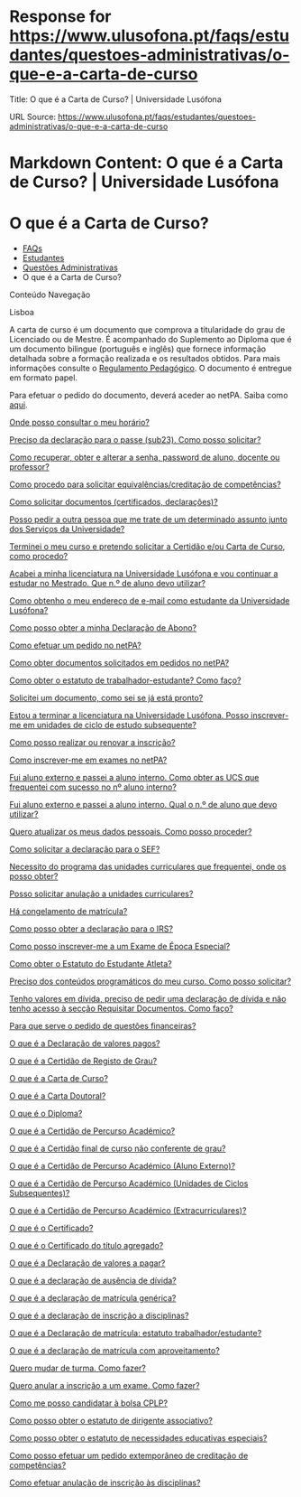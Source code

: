 # Response for https://www.ulusofona.pt/faqs/estudantes/questoes-administrativas/o-que-e-a-carta-de-curso

Title: O que é a Carta de Curso? | Universidade Lusófona

URL Source: https://www.ulusofona.pt/faqs/estudantes/questoes-administrativas/o-que-e-a-carta-de-curso

Markdown Content:
O que é a Carta de Curso? | Universidade Lusófona
===============

 

O que é a Carta de Curso?
=========================

*   [FAQs](https://www.ulusofona.pt/faqs/)
*   [Estudantes](https://www.ulusofona.pt/faqs/estudantes)
*   [Questões Administrativas](https://www.ulusofona.pt/faqs/estudantes/questoes-administrativas)
*   O que é a Carta de Curso?

[](https://www.ulusofona.pt/)

Conteúdo Navegação

Lisboa

A carta de curso é um documento que comprova a titularidade do grau de Licenciado ou de Mestre. É acompanhado do Suplemento ao Diploma que é um documento bilingue (português e inglês) que fornece informação detalhada sobre a formação realizada e os resultados obtidos. Para mais informações consulte o [Regulamento Pedagógico](https://www.ulusofona.pt/media/homologacao-do-regulamento-pedagogico-da-universidade-lusofona.pdf). O documento é entregue em formato papel.

Para efetuar o pedido do documento, deverá aceder ao netPA. Saiba como [aqui](https://www.ulusofona.pt/faqs/estudantes/questoes-administrativas/como-solicitar-documentos-certificados-declaracoes).

[Onde posso consultar o meu horário?](https://www.ulusofona.pt/faqs/estudantes/questoes-administrativas/onde-posso-consultar-o-meu-horario)

[Preciso da declaração para o passe (sub23). Como posso solicitar?](https://www.ulusofona.pt/faqs/estudantes/questoes-administrativas/preciso-de-uma-declaracao-para-ter-desconto-nos-transportes-como-posso-solicitar)

[Como recuperar, obter e alterar a senha, password de aluno, docente ou professor?](https://www.ulusofona.pt/faqs/estudantes/questoes-administrativas/como-recuperar-obter-a-password-de-alunodocente)

[Como procedo para solicitar equivalências/creditação de competências?](https://www.ulusofona.pt/faqs/estudantes/questoes-administrativas/como-procedo-para-solicitar-equivalenciascreditacao-de-competencias)

[Como solicitar documentos (certificados, declarações)?](https://www.ulusofona.pt/faqs/estudantes/questoes-administrativas/como-solicitar-documentos-certificados-declaracoes)

[Posso pedir a outra pessoa que me trate de um determinado assunto junto dos Serviços da Universidade?](https://www.ulusofona.pt/faqs/estudantes/questoes-administrativas/posso-pedir-a-outra-pessoa-que-me-trate-de-um-determinado-assunto-junto-dos-servicos-da-universidade)

[Terminei o meu curso e pretendo solicitar a Certidão e/ou Carta de Curso, como procedo?](https://www.ulusofona.pt/faqs/estudantes/questoes-administrativas/terminei-o-meu-curso-e-pretendo-solicitar-a-certidao-eou-carta-de-curso-como-procedo)

[Acabei a minha licenciatura na Universidade Lusófona e vou continuar a estudar no Mestrado. Que n.º de aluno devo utilizar?](https://www.ulusofona.pt/faqs/estudantes/questoes-administrativas/acabei-a-minha-licenciatura-na-universidade-lusofona-e-vou-continuar-a-estudar-no-mestrado-que-n-de-aluno-devo-utilizar)

[Como obtenho o meu endereço de e-mail como estudante da Universidade Lusófona?](https://www.ulusofona.pt/faqs/estudantes/questoes-administrativas/como-obtenho-o-meu-endereco-de-e-mail-como-estudante-da-universidade-lusofona)

[Como posso obter a minha Declaração de Abono?](https://www.ulusofona.pt/faqs/estudantes/questoes-administrativas/como-posso-obter-a-minha-declaracao-de-abono)

[Como efetuar um pedido no netPA?](https://www.ulusofona.pt/faqs/estudantes/questoes-administrativas/como-efetuar-um-pedido-no-netpa)

[Como obter documentos solicitados em pedidos no netPA?](https://www.ulusofona.pt/faqs/estudantes/questoes-administrativas/como-obter-documentos-solicitados-em-pedidos-no-netpa)

[Como obter o estatuto de trabalhador-estudante? Como faço?](https://www.ulusofona.pt/faqs/estudantes/questoes-administrativas/como-obter-o-estatuto-de-trabalhador-estudante-como-faco)

[Solicitei um documento, como sei se já está pronto?](https://www.ulusofona.pt/faqs/estudantes/questoes-administrativas/solicitei-um-documento-como-sei-se-ja-esta-pronto)

[Estou a terminar a licenciatura na Universidade Lusófona. Posso inscrever-me em unidades de ciclo de estudo subsequente?](https://www.ulusofona.pt/faqs/estudantes/questoes-administrativas/estou-a-terminar-a-licenciatura-na-universidade-lusofona-posso-inscrever-me-tambem-em-unidades-curriculares-de-mestrado)

[Como posso realizar ou renovar a inscrição?](https://www.ulusofona.pt/faqs/estudantes/questoes-administrativas/como-posso-realizar-ou-renovar-a-inscricao)

[Como inscrever-me em exames no netPA?](https://www.ulusofona.pt/faqs/estudantes/questoes-administrativas/como-inscrever-me-em-exames-no-netpa)

[Fui aluno externo e passei a aluno interno. Como obter as UCS que frequentei com sucesso no nº aluno interno?](https://www.ulusofona.pt/faqs/estudantes/questoes-administrativas/fui-aluno-externo-e-passei-a-aluno-interno-como-obter-as-ucs-que-frequentei-com-sucesso-no-n-aluno-interno)

[Fui aluno externo e passei a aluno interno. Qual o n.º de aluno que devo utilizar?](https://www.ulusofona.pt/faqs/estudantes/questoes-administrativas/fui-aluno-externo-e-passei-a-aluno-interno-qual-o-n-de-aluno-que-devo-utilizar)

[Quero atualizar os meus dados pessoais. Como posso proceder?](https://www.ulusofona.pt/faqs/estudantes/questoes-administrativas/quero-atualizar-os-meus-dados-pessoais-como-posso-proceder)

[Como solicitar a declaração para o SEF?](https://www.ulusofona.pt/faqs/estudantes/questoes-administrativas/como-solicitar-a-declaracao-para-o-sef)

[Necessito do programa das unidades curriculares que frequentei, onde os posso obter?](https://www.ulusofona.pt/faqs/estudantes/questoes-administrativas/necessito-do-programa-das-unidades-curriculares-que-frequentei-onde-os-posso-obter)

[Posso solicitar anulação a unidades curriculares?](https://www.ulusofona.pt/faqs/estudantes/questoes-administrativas/posso-solicitar-anulacao-a-unidades-curriculares)

[Há congelamento de matrícula?](https://www.ulusofona.pt/faqs/estudantes/questoes-administrativas/ha-congelamento-de-matricula)

[Como posso obter a declaração para o IRS?](https://www.ulusofona.pt/faqs/estudantes/questoes-administrativas/como-posso-obter-a-declaracao-para-o-irs)

[Como posso inscrever-me a um Exame de Época Especial?](https://www.ulusofona.pt/faqs/estudantes/questoes-administrativas/como-posso-inscrever-me-a-um-exame-de-epoca-especial)

[Como obter o Estatuto do Estudante Atleta?](https://www.ulusofona.pt/faqs/estudantes/questoes-administrativas/como-obter-o-estatuto-do-estudante-atleta)

[Preciso dos conteúdos programáticos do meu curso. Como posso solicitar?](https://www.ulusofona.pt/faqs/estudantes/questoes-administrativas/preciso-dos-conteudos-programaticos-do-meu-curso-como-posso-solicitar)

[Tenho valores em dívida, preciso de pedir uma declaração de dívida e não tenho acesso à secção Requisitar Documentos. Como faço?](https://www.ulusofona.pt/faqs/estudantes/questoes-administrativas/tenho-valores-em-divida-preciso-de-pedir-uma-declaracao-de-divida-mas-nao-tenho-acesso-a-seccao-requisitar-documentos-em-net)

[Para que serve o pedido de questões financeiras?](https://www.ulusofona.pt/faqs/estudantes/questoes-administrativas/para-que-serve-o-pedido-de-questoes-financeiras)

[O que é a Declaração de valores pagos?](https://www.ulusofona.pt/faqs/estudantes/questoes-administrativas/o-que-e-a-declaracao-de-valores-pagos)

[O que é a Certidão de Registo de Grau?](https://www.ulusofona.pt/faqs/estudantes/questoes-administrativas/o-que-e-a-certidao-de-registo-de-grau)

[O que é a Carta de Curso?](https://www.ulusofona.pt/faqs/estudantes/questoes-administrativas/o-que-e-a-carta-de-curso)

[O que é a Carta Doutoral?](https://www.ulusofona.pt/faqs/estudantes/questoes-administrativas/o-que-e-a-carta-doutoral)

[O que é o Diploma?](https://www.ulusofona.pt/faqs/estudantes/questoes-administrativas/o-que-e-o-diploma)

[O que é a Certidão de Percurso Académico?](https://www.ulusofona.pt/faqs/estudantes/questoes-administrativas/o-que-e-a-certidao-de-percurso-academico)

[O que é a Certidão final de curso não conferente de grau?](https://www.ulusofona.pt/faqs/estudantes/questoes-administrativas/o-que-e-a-certidao-final-de-curso-nao-conferente-de-grau)

[O que é a Certidão de Percurso Académico (Aluno Externo)?](https://www.ulusofona.pt/faqs/estudantes/questoes-administrativas/o-que-e-a-certidao-de-percurso-academico-aluno-externo)

[O que é a Certidão de Percurso Académico (Unidades de Ciclos Subsequentes)?](https://www.ulusofona.pt/faqs/estudantes/questoes-administrativas/o-que-e-a-certidao-de-percurso-academico-unidades-de-ciclos-subsequentes)

[O que é a Certidão de Percurso Académico (Extracurriculares)?](https://www.ulusofona.pt/faqs/estudantes/questoes-administrativas/o-que-e-a-certidao-de-percurso-academico-extracurriculares)

[O que é o Certificado?](https://www.ulusofona.pt/faqs/estudantes/questoes-administrativas/o-que-e-o-certificado)

[O que é o Certificado do título agregado?](https://www.ulusofona.pt/faqs/estudantes/questoes-administrativas/o-que-e-o-certificado-do-titulo-agregado)

[O que é a Declaração de valores a pagar?](https://www.ulusofona.pt/faqs/estudantes/questoes-administrativas/o-que-e-a-declaracao-de-valores-a-pagar)

[O que é a declaração de ausência de dívida?](https://www.ulusofona.pt/faqs/estudantes/questoes-administrativas/o-que-e-a-declaracao-de-ausencia-de-divida)

[O que é a declaração de matrícula genérica?](https://www.ulusofona.pt/faqs/estudantes/questoes-administrativas/o-que-e-a-declaracao-de-matricula-generica)

[O que é a declaração de inscrição a disciplinas?](https://www.ulusofona.pt/faqs/estudantes/questoes-administrativas/o-que-e-a-declaracao-de-inscricao-a-disciplinas)

[O que é a Declaração de matrícula: estatuto trabalhador/estudante?](https://www.ulusofona.pt/faqs/estudantes/questoes-administrativas/o-que-e-a-declaracao-de-matricula-estatuto-trabalhadorestudante)

[O que é a declaração de matrícula com aproveitamento?](https://www.ulusofona.pt/faqs/estudantes/questoes-administrativas/o-que-e-a-declaracao-de-matricula-com-aproveitamento)

[Quero mudar de turma. Como fazer?](https://www.ulusofona.pt/faqs/estudantes/questoes-administrativas/quero-mudar-de-turma-como-fazer)

[Quero anular a inscrição a um exame. Como fazer?](https://www.ulusofona.pt/faqs/estudantes/questoes-administrativas/quero-anular-a-inscricao-a-um-exame-como-fazer)

[Como me posso candidatar à bolsa CPLP?](https://www.ulusofona.pt/faqs/estudantes/questoes-administrativas/como-me-posso-candidatar-a-bolsa-cplp)

[Como posso obter o estatuto de dirigente associativo?](https://www.ulusofona.pt/faqs/estudantes/questoes-administrativas/como-posso-obter-o-estatuto-de-dirigente-associativo)

[Como posso obter o estatuto de necessidades educativas especiais?](https://www.ulusofona.pt/faqs/estudantes/questoes-administrativas/como-posso-obter-o-estatuto-de-necessidades-educativas-especiais)

[Como posso efetuar um pedido extemporâneo de creditação de competências?](https://www.ulusofona.pt/faqs/estudantes/questoes-administrativas/como-posso-efetuar-um-pedido-extemporaneo-de-creditacao-de-competencias-)

[Como efetuar anulação de inscrição às disciplinas?](https://www.ulusofona.pt/faqs/estudantes/questoes-administrativas/como-efetuar-anulacao-de-inscricao-as-disciplinas)

